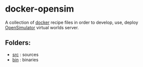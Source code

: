 # docker-opensim
A collection of [docker](http://www.docker.com) recipe files in order to develop, use, deploy [OpenSimulator](http://opensimulator.org) virtual worlds server.

## Folders:

* [src](https://github.com/giodegas/docker-opensim/tree/master/src) : sources 
* [bin](https://github.com/giodegas/docker-opensim/tree/master/bin) : binaries

